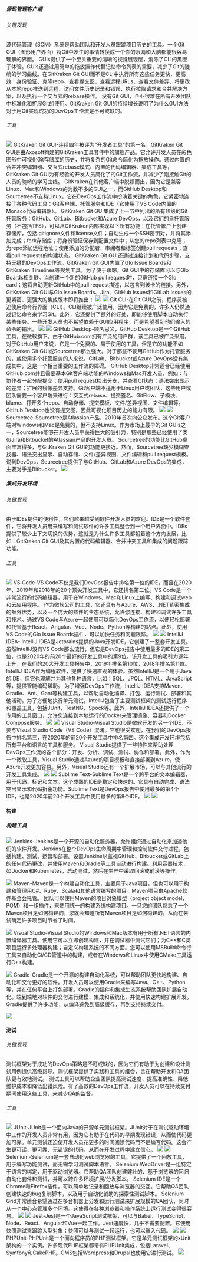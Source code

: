 ##### 源码管理客户端

###### 关键发现
源代码管理（SCM）系统是帮助团队和开发人员跟踪项目历史的工具。一个Git GUI（图形用户界面）将Git中发生的事情转换成一个你的眼睛和大脑都能很容易理解的界面。
GUIs提供了一个至关重要的清晰的视觉展现层，消除了CLI的黑匣子体验。GUIs还通过用简单的拖放操作代替记忆命令列表的需要，减少了Git的陡峭的学习曲线。在GitKraken Git GUI而不是CLI中执行所有这些任务更快、更高效：身份验证、克隆repo、查看提交图、查看远程URLs、查看文件差异、将更改从本地repo推送到远程、访问文件历史记录和错误、执行拉取请求和合并解决方案，以及执行一个交互式的rebase操作。
没有Git GUI，企业很难在所有开发团队中标准化和扩展Git的使用。GitKraken Git GUI的持续增长说明了为什么GUI方法对于用Git实现成功的DevOps工作流是不可或缺的。

###### 工具
![](images/2-3-1.png) GitKraken Git GUI-连续四年被评为“开发者工具”的第一名，GitKraken Git GUI是由Axosoft构建的GitKraken工具套件中的旗舰产品。它允许开发人员在彩色图形中可视化Git存储库的历史，并将复杂的Git命令简化为拖放操作。通过内置的合并冲突编辑器、交互式rebase模式、内置的代码编辑器、集成工具等，GitKraken Git GUI为有经验的开发人员简化了的Git工作流，并减少了刚接触Git的人员的陡峭的学习曲线。
GitKraken在其他客户端中脱颖而出，因为它是兼容Linux、Mac和Windows的为数不多的GUI之一，而GitHub Desktop和Sourcetree不支持Linux。它在DevOps工作流中扮演着关键的角色，它紧密地连接了各种代码工具：Git客户端、托管服务和IDE（它使用了VS Code内置的Monaco代码编辑器）。
GitKraken Git GUI集成了上一节中列出的所有顶级的Git托管服务：GitHub、GitLab、Bitbucket和Azure DevOps，以及它们的自托管服务（不包括TFS），可以从GitKraken内部实现以下所有功能：在托管帐户上创建存储库，包括.gitignore文件和license文件；自动生成一个SSH密钥对，并将其添加完成；fork存储库；将身份验证保存到配置文件中；从您的repo列表中克隆；为repo添加远程地址；使用添加的分配者、审阅者和标签创建pull requests；查看pull requests的构建状态。
GitKraken Git GUI还通过连接计划和代码步骤，支持无缝的DevOps工作流。GitKraken Git GUI内置了Glo Issue Boards和GitKraken Timelines等规划工具。为了便于跟踪，Git GUI中的存储库可以与Glo Boards相关联。当创建一个新的GitHub pull request时，只需链接一个Glo card；这将自动更新GitHub中的pull request描述，以包含到该卡的链接。另外，GitKraken Git GUI与Glo Issue Boards、Jira、GitHub Issues和GitLab Issues的更紧密、更强大的集成版本即将推出！
![](images/2-3-2.png)
![](images/2-3-3.png) Git CLI-在Git GUI之前，程序员被迫使用命令行界面（CLI）。CLI继续被广泛使用，因为它是免费的，许多人仍然通过记忆命令来学习Git。此外，它还提供了额外的好处，即能够使用脚本自动执行某些任务。一些开发人员也不希望依赖于GUI应用程序，而是希望看到他们输入的命令的输出。
![](images/2-3-4.png)
![](images/2-3-5.png) GitHub Desktop-顾名思义，GitHub Desktop是一个GitHub工具，在微软旗下。由于GitHub.com拥有广泛的用户群，该工具已被广泛采用。对于GitHub用户来说，它是一个免费的、易于使用的工具，但是它的功能不如GitKraken Git GUI或Sourcetree那么强大。对于那些不使用GitHub作为托管服务的，或使用多个托管服务的人来说，GitLab、Bitbucket或Azure DevOps没有集成其中，这是一个相当重要的工作流的障碍。
GitHub Desktop非常适合已经使用GitHub.com并且需要基本Git客户端功能的Windows和Mac开发人员，例如：与协作者一起分配提交；使用pull request检出分支，并查看CI状态；语法突出显示的差异；扩展的镜像差异支持。Git客户端不适用于Linux用户或团队，这些用户或团队需要一个客户端来进行：交互式rebase、提交签名、GitFlow、子模块、blame、打开多个repo、自动存储、提交模板、文件/差异视图、文件编辑等。GitHub Desktop也没有提交图，因此可视化项目历史的能力有限。
![](images/2-3-6.png)
![](images/2-3-7.png) Sourcetree-Sourcetree是Atlassian产品，2010年首次向公众发布。这个Git客户端对Windows和Mac是免费的，但不支持Linux。作为市场上最早的Git GUIs之一，Sourcetree能够在开发人员中获得巨大的吸引力，特别是那些已经使用了类似Jira和Bitbucket的Atlassian产品的开发人员。
Sourcetree的功能比GitHub桌面丰富得多，与GitKraken Git GUI的功能更接近。然而，Sourcetree缺少模糊查找器、语法突出显示、自动存储、文件/差异视图、文件编辑和pull request模板。
说到DevOps，Sourcetree提供了与GitHub、GitLab和Azure DevOps的集成，主要对手是Bitbucket。
![](images/2-3-8.png)
##### 集成开发环境

###### 关键发现
由于IDEs提供的便利性，它们越来越受到软件开发人员的欢迎。IDE是一个软件套件，它将开发人员用来编写和测试软件的许多工具整合到一个用户界面中。IDEs提供了较少上下文切换的优势，这就是为什么许多工具都朝着这个方向发展，比如：GitKraken Git GUI及其内置的代码编辑器、合并冲突工具和集成的问题跟踪功能。

###### 工具
![](images/2-4-1.png) VS Code-VS Code不仅是我们DevOps报告中排名第一位的IDE，而且在2020年、2019年和2018年的20个顶尖开发工具中，它还排名第二位。VS Code是一个非常流行的代码编辑器，用于在Windows、Mac和Linux上编写、构建和调试web和云应用程序。
作为微软公司的工具，它还具有与Azure、AWS、.NET紧密集成的额外优势，以及一个庞大的插件的生态系统，允许您连接、构建和调试许多工具和技术。通过VS Code与Azure一起使用可以简化DevOps工作流，以便轻松部署和托管基于React、Angular、Vue、Node、Python等构建的站点。此外，使用VS Code的Glo Issue Boards插件，可以加快任务和问题跟踪。
![](images/2-4-2.png)
![](images/2-4-3.png) IntelliJ IDEA- IntelliJ IDEA是Jetbrains提供的Java开发IDE，它创建了一整套开发工具。虽然IntelliJ没有VS Code那么流行，但它是DevOps报告中使用最多的IDE的第二位，也是2020年的前20个最好的开发工具中的第9位。该开发工具的吸引力逐年上升，在我们的20大开发工具报告中，2019年排名第10位，2018年排名第11位。
IntelliJ IDEA作为编程软件，提供了快速直观的体验。虽然IntelliJ是一个用于Java的IDE，但它也理解并为其他各种语言，比如：SQL、JPQL、HTML、JavaScript等，提供智能编码帮助。
为了增强DevOps工作流，IntelliJ IDEA支持Maven、Gradle、Ant、Gant等构建工具，以帮助自动化编译、打包、运行测试、部署和其他活动。为了方便地执行单元测试，IntelliJ包含了主要测试框架的测试运行程序和覆盖工具，包括JUnit、TestNG、Spock等。此外，IntelliJ IDEA还提供了一个专用的工具窗口，允许您连接到本地运行的Docker来管理镜像、容器和Docker Compose服务。
![](images/2-4-4.png)
![](images/2-4-5.png) Visual Studio-Visual Studio是微软开发的另一个IDE，不要与Visual Studio Code（VS Code）混淆。它也很受欢迎，在我们的DevOps报告中排名第三，在2020年的前20个开发工具中排名第四。这个集成开发环境包括所有平台和语言的工具和服务。
Visual Studio提供了一些特性来帮助处理DevOps工作流的各个部分：开发、分析、调试、测试、协作和部署。此外，作为一个微软工具，Visual Studio通过Azure的项目模板和直接部署到Azure，使Azure开发更加容易。另外，Visual Studio还有一个扩展市场，可以与其他流行的开发工具集成。
![](images/2-4-6.png)
![](images/2-4-7.png) Sublime Text-Sublime Text是一个跨平台的文本编辑器，用于代码、标记和文本。这个成熟的IDE是稳定和快速的。它具有自动完成、语法突出显示和代码折叠功能。Sublime Text是DevOps报告中使用最多的第4个IDE，也是2020年前20个开发工具中使用最多的第8个IDE。
![](images/2-4-8.png)
![](images/3-0.png)
#### 构建

##### 构建工具
![](images/3-1-1.png) Jenkins-Jenkins是一个开源的自动化服务器，允许组织通过自动化来加速他们的软件开发。Jenkins在整个DevOps生命周期中管理和控制软件交付过程，包括构建、测试、运营和部署。设置Jenkins以监视GitHub、Bitbucket或GitLab上的任何代码更改，并使用Maven和Gradle等工具自动进行构建。利用容器技术，如Docker和Kubernetes，启动测试，然后在生产中采取回滚或前滚等操作。

![](images/3-1-2.png) Maven-Maven是一个构建自动化工具，主要用于Java项目，但也可以用于构建和管理用C#、Ruby、Scala和其他语言编写的项目。Maven项目由Apache软件基金会托管。
团队可以使用Maven的项目对象模型（project object model，POM）和一组插件，来使用统一的构建系统构建项目。一旦您的团队熟悉了一个Maven项目是如何构建的，您就会知道所有Maven项目是如何构建的，从而在尝试确定许多项目时节省了时间。

![](images/3-1-3.png) Visual Studio-Visual Studio的Windows和Mac版本有用于所有.NET语言的内置编译器工具。使用它可以立即创建构建，并在调试器中测试它们；为C++和C类项目运行多处理器构建；自定义构建系统的不同方面。您可以使用MSBuild命令行工具来自动化Ci/CD管道中的构建，或者在Windows和Linux中使用CMake工具运行C++构建。

![](images/3-1-4.png) Gradle-Gradle是一个开源的构建自动化系统，可以帮助团队更快地构建、自动化和交付更好的软件。开发人员可以使用Gradle来编写Java、C++、Python等，并在任何平台上打包部署。Gradle的插件和集成生态系统帮助团队扩展自动化。端到端地对软件的交付进行建模、集成和系统化，并使用快速构建扩展开发。Gradle提供了许多功能，从编译避免到高级缓存，再到支持持续交付。

![](images/4-0.png)
#### 测试

###### 关键发现
测试框架对于成功的DevOps策略是不可或缺的，因为它们有助于为创建和设计测试用例提供高级指导。测试框架提供了实践和工具的组合，旨在帮助开发和QA团队更有效地测试。
测试工具可以帮助企业团队提高测试速度、提高准确性、降低维护成本和降低出错风险。有了高效的DevOps工作流，开发人员可以在持续交付期间使用这些工具，来减少QA的监督。

###### 工具
![](images/4-1-1.png) JUnit-JUnit是一个面向Java的开源单元测试框架。JUnit对于在测试驱动环境中工作的开发人员非常有用，因为它有助于在代码的早期发现错误，从而使代码更加可靠。单元测试还迫使开发人员花更多的时间阅读代码而不是编写代码。这会产生更可读、更可靠、无错误的代码，从而在开发过程中建立信心。
![](images/4-1-2.png)
![](images/4-1-3.png) Selenium-Selenium是一套自动化web浏览器的工具。它提供了一个回放工具，用于编写功能测试，而无需学习测试脚本语言。
Selenium WebDriver是一组特定于语言的绑定，用于驱动浏览器。它帮助QA团队创建健壮的、基于浏览器的回归自动化套件和测试，并可以跨许多环境扩展/分发脚本。
Selenium IDE是一个Chrome和Firefox插件，可以简单地记录和回放与浏览器的交互。它帮助QA团队创建快速的bug复制脚本，以及用于自动化辅助的探索性测试脚本。
Selenium Grid非常适合希望通过在多台机器上分发和运行测试来扩展规模的QA团队，同时从一个中心点管理多个环境。这使得在各种浏览器和操作系统上运行测试变得很容易。
![](images/4-1-4.png)
![](images/4-1-5.png) Jest-Jest是一个JavaScript测试框架，可以与Babel、TypeScript、Node、React、Angular和Vue一起工作。Jest速度快，几乎不需要配置。它使用快照测试来跟踪大型对象；快照可以与测试一起运行，也可以嵌入代码。
![](images/4-1-6.png)
![](images/4-1-7.png) PHPUnit-PHPUnit是一个面向程序员的PHP测试框架。它是单元测试框架的xUnit架构的一个实例。许多现代PHP框架都带有PHPUnit集成，包括Laravel、Symfony和CakePHP。CMS包括Wordpress和Drupal也使用它进行测试。
![](images/4-1-8.png)